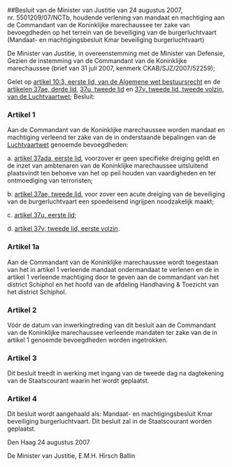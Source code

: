 <meta http-equiv='Content-Type' content='text/html; charset=utf-8' />

##Besluit van de Minister van Justitie van 24 augustus 2007, nr. 5501209/07/NCTb, houdende verlening van mandaat en machtiging aan de Commandant van de Koninklijke marechaussee ter zake van bevoegdheden op het terrein van de beveiliging van de burgerluchtvaart (Mandaat- en machtigingsbesluit Kmar beveiliging burgerluchtvaart)

De Minister van Justitie, in overeenstemming met de Minister van Defensie,  
Gezien de instemming van de Commandant van de Koninklijke marechaussee (brief van 31 juli 2007, kenmerk CKAB/SJZ/2007/52259);

Gelet op [artikel 10:3, eerste lid, van de Algemene wet bestuursrecht](../../../../../../../../wet/algemene/wet/bestuursrecht/BWBR0005537/README.md) en de [artikelen 37ae, derde lid](../../../../../../../../wet/luchtvaartwet/BWBR0002267/README.md), [37u, tweede lid](../../../../../../../../wet/luchtvaartwet/BWBR0002267/README.md) en [37v, tweede lid, tweede volzin, van de Luchtvaartwet](../../../../../../../../wet/luchtvaartwet/BWBR0002267/README.md);
Besluit:    

### Artikel  1  

Aan de Commandant van de Koninklijke marechaussee worden mandaat en machtiging verleend ter zake van de in onderstaande bepalingen van de [Luchtvaartwet](../../../../../../../../wet/luchtvaartwet/BWBR0002267/README.md) genoemde bevoegdheden: 

a. [artikel 37ada, eerste lid](../../../../../../../../wet/luchtvaartwet/BWBR0002267/README.md), voorzover er geen specifieke dreiging geldt en de inzet van ambtenaren van de Koninklijke marechaussee uitsluitend plaatsvindt ten behoeve van het op peil houden van vaardigheden en ter ontmoediging van terroristen;  

b. [artikel 37ae, tweede lid](../../../../../../../../wet/luchtvaartwet/BWBR0002267/README.md), voor zover een acute dreiging van de beveiliging van de burgerluchtvaart een spoedeisend ingrijpen noodzakelijk maakt;  

c. [artikel 37u, eerste lid](../../../../../../../../wet/luchtvaartwet/BWBR0002267/README.md);  

d. [artikel 37v, tweede lid, eerste volzin](../../../../../../../../wet/luchtvaartwet/BWBR0002267/README.md).   

### Artikel 1a  

Aan de Commandant van de Koninklijke marechaussee wordt toegestaan van het in artikel 1 verleende mandaat ondermandaat te verlenen en de in artikel 1 verleende machtiging door te geven aan de commandant van het district Schiphol en het hoofd van de afdeling Handhaving & Toezicht van het district Schiphol. 

### Artikel  2  

Vóór de datum van inwerkingtreding van dit besluit aan de Commandant van de Koninklijke marechaussee verleende mandaten ter zake van de in artikel 1 genoemde bevoegdheden worden ingetrokken. 

### Artikel  3  

Dit besluit treedt in werking met ingang van de tweede dag na dagtekening van de Staatscourant waarin het wordt geplaatst. 

### Artikel  4  

Dit besluit wordt aangehaald als: Mandaat- en machtigingsbesluit Kmar beveiliging burgerluchtvaart. 
Dit besluit zal in de Staatscourant worden geplaatst.   

Den Haag 
24 augustus 2007   

De 
Minister van Justitie, 
E.M.H. Hirsch Ballin     

